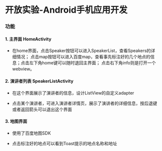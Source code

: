 ﻿# 开放实验-Android手机应用开发

### 功能

#### 1. 主界面 HomeActivity
    
- 在home界面，点击Speaker按钮可以进入SpeakerList，查看Speakers的详细情况； 点击map按钮可以进入百度map，查看事先标注好的几个地点的信息；点击左下角home键可以随时退回主界面； 点击右下角info则是打开一个webview。

#### 2. 演讲者列表 SpeakerListActivity 

- 在这个界面展示了演讲者的信息，设计ListView的自定义adapter

- 点击某个演讲者，可进入演讲者详情页，展示了演讲者的详细信息，按后退键或者返回箭头可以退出这个界面


#### 3. 地图界面

- 使用了百度地图SDK

- 点击标注好的地点可以看到Toast提示的地点名称和地址




